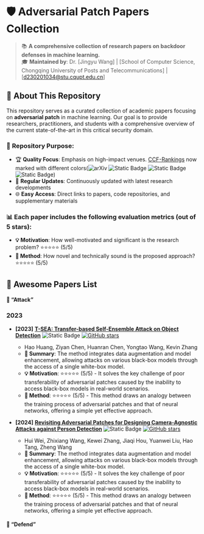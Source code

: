 # 🛡️ Adversarial Patch Papers Collection

> 📚 **A comprehensive collection of research papers on backdoor defenses in machine learning.**  
> 🎓 **Maintained by**: Dr. [Jingyu Wang] | [School of Computer Science, Chongqing University of Posts and Telecommunications] | [d230201034@stu.cqupt.edu.cn]

## 📖 About This Repository

This repository serves as a curated collection of academic papers focusing on **adversarial patch** in machine learning. Our goal is to provide researchers, practitioners, and students with a comprehensive overview of the current state-of-the-art in this critical security domain.


### 🎯 **Repository Purpose:**
- 🏆 **Quality Focus**: Emphasis on high-impact venues. [CCF-Rankings](https://www.ccf.org.cn/en/About_CCF/Media_Center/) now marked with different colors(![arXiv](https://img.shields.io/badge/CCF_A-dc3545) ![Static Badge](https://img.shields.io/badge/CCF_B-ffc107) ![Static Badge](https://img.shields.io/badge/CCF_C-28a745) ![Static Badge](https://img.shields.io/badge/CCF_None-6c757d))
- 🔄 **Regular Updates**: Continuously updated with latest research developments
- 🌐 **Easy Access**: Direct links to papers, code repositories, and supplementary materials

### 📊 **Each paper includes the following evaluation metrics (out of 5 stars):**
- **💡 Motivation**: How well-motivated and significant is the research problem? ⭐⭐⭐⭐⭐ (5/5)
- **🔧 Method**: How novel and technically sound is the proposed approach? ⭐⭐⭐⭐⭐ (5/5)

<h2 id="awesome-papers"> 👑 Awesome Papers List  </h2>

<h4 id="awesome-papers"> 👑  “Attack” </h4>

<h3 id="attacks"> 2023 </h3>

* **[2023]** **[T-SEA: Transfer-based Self-Ensemble Attack on Object Detection](https://openaccess.thecvf.com/content/CVPR2023/html/Huang_T-SEA_Transfer-Based_Self-Ensemble_Attack_on_Object_Detection_CVPR_2023_paper.html)** ![Static Badge](https://img.shields.io/badge/CVPR'23-6c757d) [![GitHub stars](https://img.shields.io/github/stars/VDIGPKU/T-SEA?style=social)]([[https://github.com/VDIGPKU/T-SEA](https://github.com/VDIGPKU/T-SEA)]) 
  * Hao Huang, Ziyan Chen, Huanran Chen, Yongtao Wang, Kevin Zhang
  * **📝 Summary**: The method integrates data augmentation and model enhancement, allowing attacks on various black-box models through the access of a single white-box model.
  * **💡 Motivation**: ⭐⭐⭐⭐⭐ (5/5) - It solves the key challenge of poor transferability of adversarial patches caused by the inability to access black-box models in real-world scenarios.
  * **🔧 Method**: ⭐⭐⭐⭐⭐ (5/5) - This method draws an analogy between the training process of adversarial patches and that of neural networks, offering a simple yet effective approach.
 
* **[2024]** **[Revisiting Adversarial Patches for Designing Camera-Agnostic Attacks against Person Detection](https://openreview.net/forum?id=2Inwtjvyx8&referrer=%5Bthe%20profile%20of%20Zhixiang%20Wang%5D(%2Fprofile%3Fid%3D~Zhixiang_Wang1))** ![Static Badge](https://img.shields.io/badge/NIPS'24-6c757d) [![GitHub stars](https://img.shields.io/github/stars/weihui1308/CAP/stargazers?style=social)]([[https://github.com/weihui1308/CAP](https://github.com/weihui1308/CAP)]) 
  * Hui Wei, Zhixiang Wang, Kewei Zhang, Jiaqi Hou, Yuanwei Liu, Hao Tang, Zheng Wang
  * **📝 Summary**: The method integrates data augmentation and model enhancement, allowing attacks on various black-box models through the access of a single white-box model.
  * **💡 Motivation**: ⭐⭐⭐⭐⭐ (5/5) - It solves the key challenge of poor transferability of adversarial patches caused by the inability to access black-box models in real-world scenarios.
  * **🔧 Method**: ⭐⭐⭐⭐⭐ (5/5) - This method draws an analogy between the training process of adversarial patches and that of neural networks, offering a simple yet effective approach.
  
<h4 id="awesome-papers"> 👑  “Defend” </h4>
